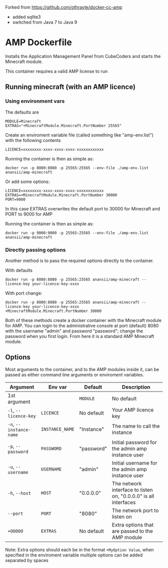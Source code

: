 Forked from https://github.com/othrayte/docker-cc-amp
- added sqlite3
- switched from Java 7 to Java 9

# AMP Dockerfile
Installs the Application Management Panel from CubeCoders and starts the Minecraft module.
 
This container requires a valid AMP license to run

## Running minecraft (with an AMP licence)

### Using environment vars

The defaults are 

```
MODULE=Minecraft
EXTRAS="+MinecraftModule.Minecraft.PortNumber 25565"
```

Create an enviroment variable file (called something like "amp-env.list") with the following contents

```
LICENCE=xxxxxxxx-xxxx-xxxx-xxxx-xxxxxxxxxxxx
```

Running the container is then as simple as:

`docker run -p 8080:8080 -p 25565:25565 --env-file ./amp-env.list anansii/amp-minecraft`


Or add some options:
```
LICENCE=xxxxxxxx-xxxx-xxxx-xxxx-xxxxxxxxxxxx
EXTRAS=+MinecraftModule.Minecraft.PortNumber 30000
PORT=9000 
```
In this case EXTRAS overwrites the default port to 30000 for Minecraft and PORT to 9000 for AMP 


Running the container is then as simple as:

`docker run -p 9000:9000 -p 25565:25565 --env-file ./amp-env.list anansii/amp-minecraft`

### Directly passing options

Another method is to pass the required options directly to the container.

With defaults

`docker run -p 8080:8080 -p 25565:25565 anansii/amp-minecraft --licence-key your-licence-key-xxxx`

With port change:

`docker run -p 8080:8080 -p 25565:25565 anansii/amp-minecraft --licence-key your-licence-key-xxxx +MinecraftModule.Minecraft.PortNumber 30000`


Both of these methods create a docker container with the Minecraft module for AMP. You can login to the administrative console at port (default) 8080 with the username "admin" and password "password"; change the password when you first login. From here it is a standard AMP Minecraft module.


## Options

Most arguments to the container, and to the AMP modules inside it, can be passed as either command line arguments or enviroment variables.

| Argument | Env var | Default | Description |
| -------- | ------- | ------- | ----------- |
| 1st argument | | `MODULE` | No default | The AMP module to make an instance of |
| `-l`, `--licence-key` | `LICENCE` | No default | Your AMP licence key |
| `-n`, `--instance-name` | `INSTANCE_NAME` | "Instance" | The name to call the instance |
| `-p`, `--password` | `PASSWORD` | "password" | Initial password for the admin amp instance user |
| `-u`, `--username` | `USERNAME` | "admin" | Initial username for the admin amp instance user |
| `-h`, `--host` | `HOST` | "0.0.0.0" | The network interface to listen on, "0.0.0.0" is all interfaces |
| `--port` | `PORT` | "8080" | The network port to listen on |
| `+OOOOO` | `EXTRAS` | No default | Extra options that are passed to the AMP module |

Note: Extra options should each be in the format `+MyOption Value`, when specified in the enviroment variable multiple options can be added separated by spaces
